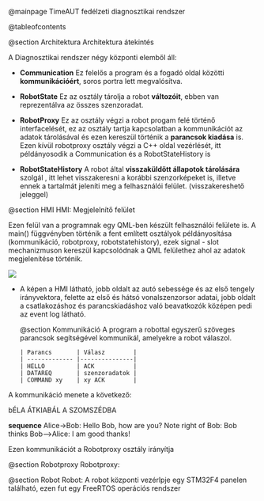  @mainpage TimeAUT fedélzeti diagnosztikai rendszer

 @tableofcontents

 @section Architektura Architektura átekintés

 A Diagnosztikai rendszer négy központi elemből áll:

 * **Communication**
 Ez felelős a program és a fogadó oldal közötti **kommunikációért**, soros portra lett megvalósítva.

 * **RobotState**
 Ez az osztály tárolja a robot **változóit**, ebben van reprezentálva az összes szenzoradat.

 * **RobotProxy**
 Ez az osztály végzi a robot progam felé történő interfacelését, ez az osztály tartja kapcsolatban a kommunikációt
 az adatok tárolásával és ezen kereszül történik a **parancsok kiadása** is.
 Ezen kívül robotproxy osztály végzi a C++ oldal vezérlését, itt példányosodik a Communication és a RobotStateHistory is

 * **RobotStateHistory**
 A robot által **visszaküldött állapotok tárolására** szolgál , itt lehet visszakeresni a korábbi szenzorképeket is,
 illetve ennek a tartalmát jeleníti meg a felhasználói felület. (visszakereshető jeleggel)

  @section HMI HMI: Megjelelnítő felület

 Ezen felül van a programnak egy QML-ben készült felhasználói felülete is.
 A main() függvényben történik a fent említett osztályok példányosítása (kommunikáció, robotproxy, robotstatehistory),
    ezek signal - slot mechanizmuson kereszül kapcsolódnak a QML felülethez ahol az adatok megjelenítése történik.

![](HMI.jpg)

  * A képen a HMI látható, jobb oldalt az autó sebessége és az első tengely irányvektora,
  felette az első és hátsó vonalszenzorsor adatai, jobb oldalt a csatlakozáshoz és parancskiadáshoz való beavatkozók
  középen pedi az event log látható.

     @section Kommunikáció
        A program a robottal egyszerű szöveges parancsok segítségével kommunikál, amelyekre a robot válaszol.

        | Parancs       | Válasz        |
        | ------------- |---------------|
        | HELLO         | ACK           |
        | DATAREQ       | szenzoradatok |
        | COMMAND xy    | xy ACK        |

A kommunikáció menete a következő:

bÉLA ÁTKIABÁL A SZOMSZÉDBA

**sequence**
Alice->Bob: Hello Bob, how are you?
Note right of Bob: Bob thinks
Bob-->Alice: I am good thanks!



Ezen kommunikációt a Robotproxy osztály irányítja

 @section Robotproxy Robotproxy:

 @section Robot Robot:
  A robot központi vezérlpje egy STM32F4 panelen található, ezen fut egy FreeRTOS operációs rendszer

